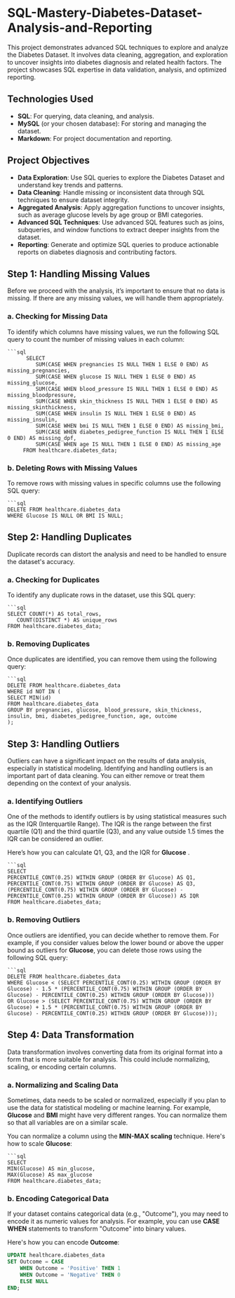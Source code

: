 # SQL-Mastery-Diabetes-Dataset-Analysis-and-Reporting
This project demonstrates advanced SQL techniques to explore and analyze the Diabetes Dataset. It involves data cleaning, aggregation, and exploration to uncover insights into diabetes diagnosis and related health factors. The project showcases SQL expertise in data validation, analysis, and optimized reporting.

## Technologies Used
- **SQL**: For querying, data cleaning, and analysis.
- **MySQL** (or your chosen database): For storing and managing the dataset.
- **Markdown**: For project documentation and reporting.

## Project Objectives
- **Data Exploration**: Use SQL queries to explore the Diabetes Dataset and understand key trends and patterns.
- **Data Cleaning**: Handle missing or inconsistent data through SQL techniques to ensure dataset integrity.
- **Aggregated Analysis**: Apply aggregation functions to uncover insights, such as average glucose levels by age group or BMI categories.
- **Advanced SQL Techniques**: Use advanced SQL features such as joins, subqueries, and window functions to extract deeper insights from the dataset.
- **Reporting**: Generate and optimize SQL queries to produce actionable reports on diabetes diagnosis and contributing factors.


## Step 1: Handling Missing Values

Before we proceed with the analysis, it’s important to ensure that no data is missing. If there are any missing values, we will handle them appropriately.

### a. Checking for Missing Data

To identify which columns  have missing values, we  run the following SQL query to count the number of missing values in each column:

    ```sql
          SELECT 
             SUM(CASE WHEN pregnancies IS NULL THEN 1 ELSE 0 END) AS missing_pregnancies,
             SUM(CASE WHEN glucose IS NULL THEN 1 ELSE 0 END) AS missing_glucose,
             SUM(CASE WHEN blood_pressure IS NULL THEN 1 ELSE 0 END) AS missing_bloodpressure,
             SUM(CASE WHEN skin_thickness IS NULL THEN 1 ELSE 0 END) AS missing_skinthickness,
             SUM(CASE WHEN insulin IS NULL THEN 1 ELSE 0 END) AS missing_insulin,
             SUM(CASE WHEN bmi IS NULL THEN 1 ELSE 0 END) AS missing_bmi,
             SUM(CASE WHEN diabetes_pedigree_function IS NULL THEN 1 ELSE 0 END) AS missing_dpf,
             SUM(CASE WHEN age IS NULL THEN 1 ELSE 0 END) AS missing_age
         FROM healthcare.diabetes_data;

### b. Deleting Rows with Missing Values

To remove rows with missing values in specific columns  use the following SQL query:

    ```sql
    DELETE FROM healthcare.diabetes_data
    WHERE Glucose IS NULL OR BMI IS NULL;


## Step 2: Handling Duplicates

Duplicate records can distort the analysis and need to be handled to ensure the dataset's accuracy.

### a. Checking for Duplicates

To identify any duplicate rows in the dataset, use this SQL query:

    ```sql
    SELECT COUNT(*) AS total_rows, 
       COUNT(DISTINCT *) AS unique_rows
    FROM healthcare.diabetes_data;


### b. Removing Duplicates

Once duplicates are identified, you can remove them using the following query:

    ```sql
    DELETE FROM healthcare.diabetes_data
    WHERE id NOT IN (
    SELECT MIN(id)
    FROM healthcare.diabetes_data
    GROUP BY pregnancies, glucose, blood_pressure, skin_thickness, insulin, bmi, diabetes_pedigree_function, age, outcome
    );


## Step 3: Handling Outliers

Outliers can have a significant impact on the results of data analysis, especially in statistical modeling. Identifying and handling outliers is an important part of data cleaning. You can either remove or treat them depending on the context of your analysis.

### a. Identifying Outliers

One of the methods to identify outliers is by using statistical measures such as the IQR (Interquartile Range). The IQR is the range between the first quartile (Q1) and the third quartile (Q3), and any value outside 1.5 times the IQR can be considered an outlier.

Here’s how you can calculate Q1, Q3, and the IQR for **Glucose** .

    ```sql
    SELECT 
    PERCENTILE_CONT(0.25) WITHIN GROUP (ORDER BY Glucose) AS Q1,
    PERCENTILE_CONT(0.75) WITHIN GROUP (ORDER BY Glucose) AS Q3,
    (PERCENTILE_CONT(0.75) WITHIN GROUP (ORDER BY Glucose) - PERCENTILE_CONT(0.25) WITHIN GROUP (ORDER BY Glucose)) AS IQR
    FROM healthcare.diabetes_data;
 

### b. Removing Outliers

Once outliers are identified, you can decide whether to remove them. For example, if you consider values below the lower bound or above the upper bound as outliers for **Glucose**, you can delete those rows using the following SQL query:

    ```sql
    DELETE FROM healthcare.diabetes_data
    WHERE Glucose < (SELECT PERCENTILE_CONT(0.25) WITHIN GROUP (ORDER BY Glucose) - 1.5 * (PERCENTILE_CONT(0.75) WITHIN GROUP (ORDER BY Glucose) - PERCENTILE_CONT(0.25) WITHIN GROUP (ORDER BY Glucose)))
    OR Glucose > (SELECT PERCENTILE_CONT(0.75) WITHIN GROUP (ORDER BY Glucose) + 1.5 * (PERCENTILE_CONT(0.75) WITHIN GROUP (ORDER BY Glucose) - PERCENTILE_CONT(0.25) WITHIN GROUP (ORDER BY Glucose)));




## Step 4: Data Transformation

Data transformation involves converting data from its original format into a form that is more suitable for analysis. This could include normalizing, scaling, or encoding certain columns.

### a. Normalizing and Scaling Data

Sometimes, data needs to be scaled or normalized, especially if you plan to use the data for statistical modeling or machine learning. For example, **Glucose** and **BMI** might have very different ranges. You can normalize them so that all variables are on a similar scale.

You can normalize a column using the **MIN-MAX scaling** technique. Here's how to scale **Glucose**:

    ```sql
    SELECT 
    MIN(Glucose) AS min_glucose,
    MAX(Glucose) AS max_glucose
    FROM healthcare.diabetes_data;

### b. Encoding Categorical Data

If your dataset contains categorical data (e.g., "Outcome"), you may need to encode it as numeric values for analysis. For example, you can use **CASE WHEN** statements to transform "Outcome" into binary values.

Here's how you can encode **Outcome**:

```sql
UPDATE healthcare.diabetes_data
SET Outcome = CASE 
    WHEN Outcome = 'Positive' THEN 1
    WHEN Outcome = 'Negative' THEN 0
    ELSE NULL
END;



